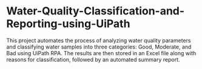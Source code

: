# Water-Quality-Classification-and-Reporting-using-UiPath
This project automates the process of analyzing water quality parameters and classifying water samples into three categories: Good, Moderate, and Bad using UiPath RPA. The results are then stored in an Excel file along with reasons for classification, followed by an automated summary report.
